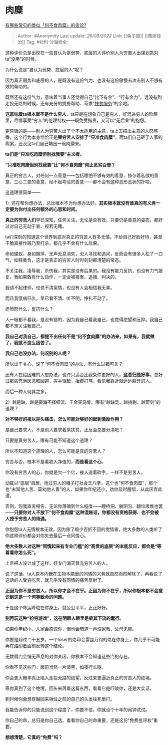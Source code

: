 # 肉糜
[有哪些常见的类似「何不食肉糜」的言论?](https://www.zhihu.com/question/22766584/answer/2637135831)

> Author: #Anonymity
> Last update: *26/08/2022*
> Link: [[兔子狼]] [[撒娇政治]]
> Tag: #社科
> 沙海拾金:

这种评价总是出现在一些自认为是弱势、底层的人评价别人为穷苦人出谋划策对ta“没用”的时候。

为什么说是“自认为弱势、底层的人“呢？

因为真正弱势和底层的人，是既没有这份气力、也没有这份傲慢去攻击别人不够有效的帮助的。

既然还有这份气力，意味着当事人还觉得自己“比下有余”、“行有余力”，远没有到走投无路的时候，还有充分的挑拣帮助、苛求“[扶贫服务](https://www.zhihu.com/search?q=%E6%89%B6%E8%B4%AB%E6%9C%8D%E5%8A%A1&search_source=Entity&hybrid_search_source=Entity&hybrid_search_extra=%7B%22sourceType%22%3A%22answer%22%2C%22sourceId%22%3A2637135831%7D)”的余地。

**这意味着ta根本就不是什么穷人**，ta只是在想象自己是穷人，好混进穷人的阶层里，尽情享受“穷人”的伦理特权——既免受指责，又可以“无后果”的抱怨。

更荒唐的是——别人为穷苦人出了个不太适用的主意，ta上去把出主意的人怒骂一番，这个行为本身恰恰正是**替穷苦人安排了“只准食肉糜”**。而ta们自己砸了人家的稀粥，还没见ta们自己端出一碗肉糜来。

**ta们是“只准吃肉糜但别找我要”主义者。**

**“只准吃肉糜但别找我要”比“何不食肉糜”何止恶劣百倍？**

真正的穷苦人，对任何一点善意——包括哪怕不够有效的善意、掺杂着私欲的善意、三心二意的善意、经不起考验的善意——都不会有这种恶形恶状的扑咬。

这道理很简单——

1）还在帮你想办法，总比根本不为你想办法好。**其实根本就没有谁真的有义务一定要为你付出任何额外的心思和时间。**

**真正的穷苦人们**早已深知，任何关注，无论是否有效，只要仍是善意的姿态，都好过对自己无动于衷、视若无睹。

ta们深刻的知道这个世界到底对真正的穷苦人有多无情。不给自己好脸好待，甚至干脆直接作践乃至打杀，都几乎不会有什么后果。

命如蝼蚁，身如飘萍，无声无息消失，无人寻找和追问，反而会有很多人松了一口气，如释重负，这才是真正的穷苦人时时刻刻都清楚的常态。

不关注我，凌辱我，杀伤我，其实是没有后果的。我没有能力反抗，也没有力气报复。我如果敢有什么动作，一定会被报案、追捕、判决的。

我请不起律师，也说不清案情，也没有人会相信我无辜。

而且我饿病已久，早已看不清、听不明，挣扎不动了。

还愤怒什么，反抗什么？

人一眼都不看我，是没有错的，因为我自己看我自己，也觉得绝望和压抑。我自己都不想关注我自己。

**我自己对我自己，都提不出任何不是“何不食肉糜”的办法来，如果有，我就做了，我就不这么困苦了。**

**我自己也没办法，何况别的人呢？**

所以出于关心，说了“何不食肉糜”的办法，有什么过错可言？

还有人在给困难的人想办法，也许只适合比我条件更好的人，**这总归是好事**。总好过那些充满厌恶和回避，挥手驱赶，抬脚打骂，看见我靠近就远远躲开的人。

而后一种人何其之多。

2）越是缺，越是要海不择细流、千金买马骨。哪有“越缺乏、越挑剔、越苛刻”的道理？

**对不够好的报以迎头痛击，怎么可能对够好的起到激励作用？**

是自己要求人，不是别人要求着来扶贫，正反面总要分清吧？

只要是真穷苦人，哪有可能不知道这个道理？

所以不知道这个道理的人，怎么可能是真的穷苦人？

穷苦与否，根本不是看收入净值的，**而是看这个心**。

你没有穷苦人的心，你就是欠一个亿，被人追着砍手，一样不是穷苦人。

动辄以“底层“自居，抢过穷人的帽子打社会王八拳，这个也“何不食肉糜”，那个也“未知他人苦、莫劝他人善”的人，如果你年纪还小，劝你及时醒悟，从此厌弃此道。

否则，恕我直言相告，无论你落魄到什么程度——睡桥洞、躺阴沟、翻垃圾堆也罢——**只要你对人不放下“何不食肉糜”这种混账话，你都没有资格获得、也不会被人授予穷苦人的待遇。**

你抱怨ta人无情根本无效，因为除了极少百折不回的觉悟者，绝大多数的人类听了你这种评价都会对你失去最后一点同情心。

**绝大多数人对这种“同情起来有专业门槛”的“高贵的底层”的本能反应，都会是“等着看你怎么死”。**

上帝把人设计成了这样，好专门消灭冒充穷苦人的人。

说了这话，ta人原本内嵌在生物本能里的同情的义务就自然而然解除了，再看说了这话的人受穷吃苦，就几乎没有同情的痛苦反射了。

**正因为你不是穷苦人，所以你才会不在乎。正因为你不在乎，所以你根本都不会意识到这是一个何等致命的问题。**

于是这个命运降临在你身上，就公公平平，正正好好。

**别再玩这种“扮穷游戏”，这在明眼人眼里是极其下流的蠢行。**

如果你年纪小，人家会原谅你，但也会暗道一声没家教、父母无能。

你要是超过二十五岁，一个loser的烙印会雷霆万钧的烙在你身上，你几乎不可能再在[烙印者](https://www.zhihu.com/search?q=%E7%83%99%E5%8D%B0%E8%80%85&search_source=Entity&hybrid_search_source=Entity&hybrid_search_extra=%7B%22sourceType%22%3A%22answer%22%2C%22sourceId%22%3A2637135831%7D)面前反转这个结论。

无数扇门会悄无声息的对你关闭，你根本不会知道这些门的存在。

你看不见这些门，面前当然一片漆黑，如夜行长隧。

你会更大概率真正陷入走投无路的绝望，反过来更逼近真正的穷苦人的绝境。

等你真到了这个绝境，回头来再看这篇东西，看看它是吓唬你，还是大实话。

到时候你会想穿越回来揪住之前的自己的头发往死里打。

我能告诉你的只能说到这个程度了，你要不信，你就设个十年的闹钟试试。

你自己的命，总归是你自己选。看看你自己的命重要，还是这份“免费批评权”重要。

**想想清楚，它真的“免费”吗？**

